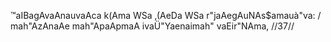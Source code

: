 ™aIBagAvaAnauvaAca
k(Ama WSa ‚(AeDa WSa r"jaAegAuNAs$amauà"va: /
mah"AzAnaAe mah"ApaApmaA ivaÜ"Yaenaimah" vaEir"NAma, //37//